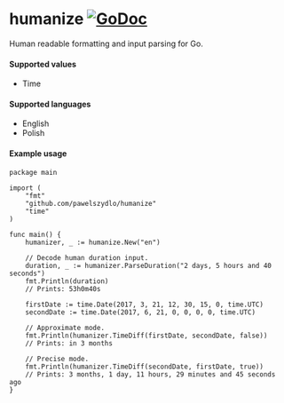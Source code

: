 # humanize [![GoDoc](https://godoc.org/github.com/pawelszydlo/humanize?status.svg)](https://godoc.org/github.com/pawelszydlo/humanize)
Human readable formatting and input parsing for Go. 

#### Supported values
* Time

#### Supported languages
* English
* Polish

#### Example usage

```golang
package main

import (
	"fmt"
	"github.com/pawelszydlo/humanize"
	"time"
)

func main() {
	humanizer, _ := humanize.New("en")

	// Decode human duration input.
	duration, _ := humanizer.ParseDuration("2 days, 5 hours and 40 seconds")
	fmt.Println(duration) 
	// Prints: 53h0m40s

	firstDate := time.Date(2017, 3, 21, 12, 30, 15, 0, time.UTC)
	secondDate := time.Date(2017, 6, 21, 0, 0, 0, 0, time.UTC)

	// Approximate mode.
	fmt.Println(humanizer.TimeDiff(firstDate, secondDate, false))
    // Prints: in 3 months

	// Precise mode.
	fmt.Println(humanizer.TimeDiff(secondDate, firstDate, true))
	// Prints: 3 months, 1 day, 11 hours, 29 minutes and 45 seconds ago
}
```